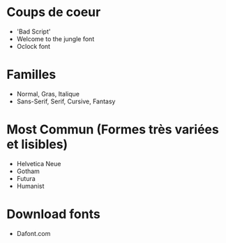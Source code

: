 # Coups de coeur
- 'Bad Script'
- Welcome to the jungle font
- Oclock font

# Familles
- Normal, Gras, Italique
- Sans-Serif, Serif, Cursive, Fantasy

# Most Commun (Formes très variées et lisibles)
- Helvetica Neue
- Gotham
- Futura
- Humanist

# Download fonts
- Dafont.com
